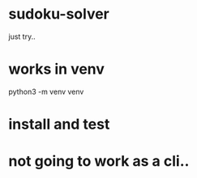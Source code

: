 # sudoku-solver
just try..


# works in venv
python3 -m venv venv


# install and test


# not going to work as a cli..